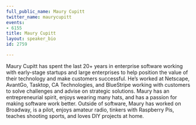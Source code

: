 ```yaml
---
full_public_name: Maury Cupitt
twitter_name: maurycupitt
events:
- 6155
title: Maury Cupitt
layout: speaker_bio
id: 2759

---
```

Maury Cupitt has spent the last 20+ years in enterprise software working with early-stage startups and large enterprises to help position the value of their technology and make customers successful. He’s worked at Netscape, AvantGo, Tasktop, CA Technologies, and BlueStripe working with customers to solve challenges and advise on strategic solutions. Maury has an entrepreneurial spirit, enjoys wearing many hats, and has a passion for making software work better. Outside of software, Maury has worked on Broadway, is a pilot, enjoys amateur radio, tinkers with Raspberry Pis, teaches shooting sports, and loves DIY projects at home.